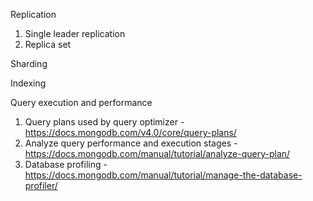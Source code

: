 
Replication 
  1. Single leader replication 
  2. Replica set
  
Sharding 

Indexing 

Query execution and performance
1. Query plans used by query optimizer - https://docs.mongodb.com/v4.0/core/query-plans/
2. Analyze query performance and execution stages - https://docs.mongodb.com/manual/tutorial/analyze-query-plan/
3. Database profiling - https://docs.mongodb.com/manual/tutorial/manage-the-database-profiler/
